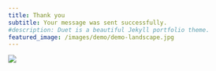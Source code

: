 ```yaml
---
title: Thank you
subtitle: Your message was sent successfully.
#description: Duet is a beautiful Jekyll portfolio theme.
featured_image: /images/demo/demo-landscape.jpg
---
```


![](/images/demo/about.jpg)
